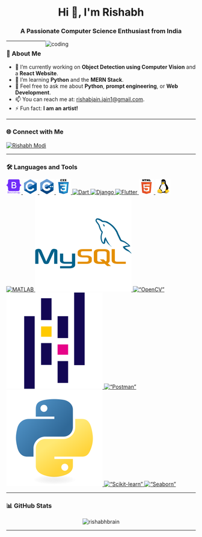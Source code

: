 <h1 align="center">Hi 👋, I'm Rishabh</h1>
<h3 align="center">A Passionate Computer Science Enthusiast from India</h3>
<img align="right" alt="coding" width="400" src="https://encrypted-tbn0.gstatic.com/images?q=tbn:ANd9GcTENqHmmRXf4eKZsLmSx2E-4odiXy5fLxiLfw&usqp=CAU">

---

### 🚀 About Me
- 🔭 I’m currently working on **Object Detection using Computer Vision** and a **React Website**.
- 🌱 I’m learning **Python** and the **MERN Stack**.
- 💬 Feel free to ask me about **Python**, **prompt engineering**, or **Web Development**.
- 📫 You can reach me at: [rishabjain.jain1@gmail.com](mailto:rishabjain.jain1@gmail.com).
- ⚡ Fun fact: **I am an artist!**

---

### 🌐 Connect with Me
<p align="left">
  <a href="https://linkedin.com/in/rishabh-modi" target="_blank">
    <img align="center" src="https://raw.githubusercontent.com/rahuldkjain/github-profile-readme-generator/master/src/images/icons/Social/linked-in-alt.svg" alt="Rishabh Modi" height="30" width="40" />
  </a>
</p>

---

### 🛠️ Languages and Tools
<p align="left">
  <a href="https://getbootstrap.com" target="_blank" rel="noreferrer">
    <img src="https://raw.githubusercontent.com/devicons/devicon/master/icons/bootstrap/bootstrap-plain-wordmark.svg" alt="Bootstrap" width="40" height="40"/>
  </a>
  <a href="https://www.cprogramming.com/" target="_blank" rel="noreferrer">
    <img src="https://raw.githubusercontent.com/devicons/devicon/master/icons/c/c-original.svg" alt="C" width="40" height="40"/>
  </a>
  <a href="https://www.w3schools.com/cpp/" target="_blank" rel="noreferrer">
    <img src="https://raw.githubusercontent.com/devicons/devicon/master/icons/cplusplus/cplusplus-original.svg" alt="C++" width="40" height="40"/>
  </a>
  <a href="https://www.w3schools.com/css/" target="_blank" rel="noreferrer">
    <img src="https://raw.githubusercontent.com/devicons/devicon/master/icons/css3/css3-original-wordmark.svg" alt="CSS3" width="40" height="40"/>
  </a>
  <a href="https://dart.dev" target="_blank" rel="noreferrer">
    <img src="https://www.vectorlogo.zone/logos/dartlang/dartlang-icon.svg" alt="Dart" width="40" height="40"/>
  </a>
  <a href="https://www.djangoproject.com/" target="_blank" rel="noreferrer">
    <img src="https://cdn.worldvectorlogo.com/logos/django.svg" alt="Django" width="40" height="40"/>
  </a>
  <a href="https://flutter.dev" target="_blank" rel="noreferrer">
    <img src="https://www.vectorlogo.zone/logos/flutterio/flutterio-icon.svg" alt="Flutter" width="40" height="40"/>
  </a>
  <a href="https://www.w3.org/html/" target="_blank" rel="noreferrer">
    <img src="https://raw.githubusercontent.com/devicons/devicon/master/icons/html5/html5-original-wordmark.svg" alt="HTML5" width="40" height="40"/>
  </a>
  <a href="https://www.linux.org/" target="_blank" rel="noreferrer">
    <img src="https://raw.githubusercontent.com/devicons/devicon/master/icons/linux/linux-original.svg" alt="Linux" width="40" height="40"/>
  </a>
  <a href="https://www.mathworks.com/" target="_blank" rel="noreferrer">
    <img src="https://upload.wikimedia.org/wikipedia/commons/2/21/Matlab_Logo.png" alt="MATLAB" width="40" height="40"/>
  </a>
  <a href="https://www.mysql.com/" target="_blank" rel="noreferrer">
    <img src=https://raw.githubusercontent.com/devicons/devicon/master/icons/mysql/mysql-original-wordmark.svg alt=“MySQL” width=“40” height=“40”/>
  </a>
  <a href=https://opencv.org/ target=_blank rel=noreferrer>
    <img src=https://www.vectorlogo.zone/logos/opencv/opencv-icon.svg alt=“OpenCV” width=“40” height=“40”/>
  </a>
  <a href=https://pandas.pydata.org/ target=_blank rel=noreferrer>
    <img src=https://raw.githubusercontent.com/devicons/devicon/2ae2a900d2f041da66e950e4d48052658d850630/icons/pandas/pandas-original.svg alt=“Pandas” width=“40” height=“40”/>
  </a>
  <a href=https://postman.com target=_blank rel=noreferrer>
    <img src=https://www.vectorlogo.zone/logos/getpostman/getpostman-icon.svg alt=“Postman” width=“40” height=“40”/>
  </a>
  <a href=https://www.python.org target=_blank rel=noreferrer>
    <img src=https://raw.githubusercontent.com/devicons/devicon/master/icons/python/python-original.svg alt=“Python” width=“40” height=“40”/>
  </a>
  <a href=https://scikit-learn.org/ target=_blank rel=noreferrer>
    <img src=https://upload.wikimedia.org/wikipedia/commons/0/05/Scikit_learn_logo_small.svg alt=“Scikit-learn” width=“40” height=“40”/>
  </a>
  <a href=https://seaborn.pydata.org/ target=_blank rel=noreferrer>
    <img src=https://seaborn.pydata.org/_images/logo-mark-lightbg.svg alt=“Seaborn” width=“40” height=“40”/>
  </a>
</p>

---

### 📊 GitHub Stats
<p align=center>
<img align=center src=https://github-readme-stats.vercel.app/api/top-langs?username=rishabhbrain&show_icons=true&locale=en&layout=compact alt=rishabhbrain />
</p>

---
